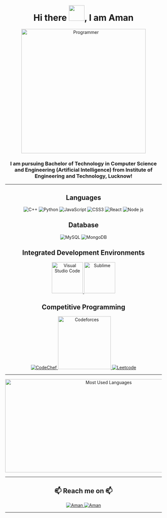 <h1 align = "center"> Hi there <img src="https://media.tenor.com/SNL9_xhZl9oAAAAi/waving-hand-joypixels.gif" width="50">, I am Aman </h1>
<p align = "center"> <img src="https://cdn.dribbble.com/users/1162077/screenshots/3848914/programmer.gif" height=400px border-radius=40px alt="Programmer"></p>
<h3 align = "center"> I am pursuing Bachelor of Technology in Computer Science and Engineering (Artificial Intelligence) from Institute of Engineering and Technology, Lucknow! </h3>

---

<h2 align="center">Languages</h2>
<p align="center">
  <img src="https://cdn-icons-png.flaticon.com/128/6132/6132222.png" alt="C++" />
  <img src="https://cdn-icons-png.flaticon.com/128/5968/5968350.png" alt="Python" />
  <img src="https://cdn-icons-png.flaticon.com/128/5968/5968292.png" alt="JavaScript" />
  <img src="https://cdn-icons-png.flaticon.com/128/732/732190.png" alt="CSS3" />
  <img src="https://cdn-icons-png.flaticon.com/128/15886/15886932.png" alt="React" />
  <img src="https://cdn-icons-png.flaticon.com/128/15484/15484303.png" alt="Node js" />
</p>
<h2 align="center">Database</h2>
<p align="center">
  <img src="https://cdn-icons-png.flaticon.com/128/919/919836.png" alt="MySQL" />
  <img src="https://encrypted-tbn0.gstatic.com/images?q=tbn:ANd9GcQPR4mRS1AdY6vv1z1SyeNscuar6nHM8Cz84Q&s" alt="MongoDB"/>
</p>
<h2 align="center">Integrated Development Environments</h2>
<p align="center"> 
  <a href="https://code.visualstudio.com/" target="_blank">
    <img src="https://cdn.iconscout.com/icon/free/png-512/free-visual-studio-code-logo-icon-download-in-svg-png-gif-file-formats--vs-editore-coding-brand-filled-line-pack-logos-icons-2724650.png?f=webp&w=512" height=100px width=100px alt="Visual Studio Code"/> 
  </a>
  <a href="https://www.sublimetext.com/" target="_blank">
    <img src="https://cdn.iconscout.com/icon/free/png-512/free-sublime-text-logo-icon-download-in-svg-png-gif-file-formats--technology-social-media-company-brand-vol-6-pack-logos-icons-3030365.png?f=webp&w=512" height=100px width=100px alt="Sublime"/> 
  </a>
</p>
<h2 align="center">Competitive Programming</h2>
<p align="center"> 
  <a href="https://www.codechef.com/users/aman_chahar" target="_blank">
    <img src="https://cdn.codechef.com/images/cc-logo.svg" alt="CodeChef"/> 
  </a>
  <a href="https://codeforces.com/profile/07_Aman" target="_blank">
    <img src="https://codeforces.com/codeforces.org/s/17333/images/codeforces-sponsored-by-ton.png" height=170px alt="Codeforces"/> 
  </a>
  <a href="https://leetcode.com/amanchahar175" target="_blank">
    <img src="https://img.icons8.com/?size=160&id=9L16NypUzu38&format=png" alt="Leetcode"/> 
  </a>
</p>

---

<div align="center">
  <img src="https://github-readme-stats.vercel.app/api/top-langs/?username=Aman-Kumar0711&layout=compact" height=300px width=650px alt="Most Used Languages" height="138px" />
</div>

---

<h2 align = "center"> 📫 Reach me on 📫 </h2>
<p align = "center"> 
  <a  href = "https://www.linkedin.com/in/amankumar0711/" target = "_blank"> 
    <img src="https://cdn-icons-png.flaticon.com/128/3536/3536505.png" alt = "Aman" />
  </a>
  <a href = "mailto:amanchahar175@gmail.com" target = "_blank">
    <img src="https://cdn-icons-png.flaticon.com/128/5968/5968534.png"  alt = "Aman" />
  </a>
</p>

---

